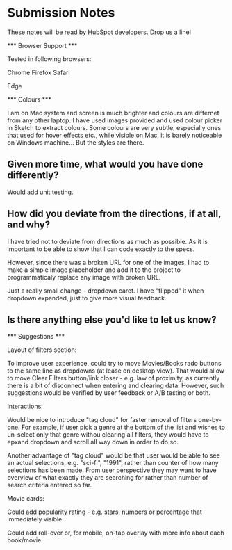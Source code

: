 # Submission Notes

These notes will be read by HubSpot developers. Drop us a line!

*** Browser Support ***

Tested in following browsers:

Chrome 
Firefox
Safari

Edge

*** Colours ***

I am on Mac system and screen is much brighter and colours are differnet from any other laptop. I have used images provided and used colour picker in Sketch to extract colours. Some colours are very subtle, especially ones that used for hover effects etc., while visible on Mac, it is barely noticeable on Windows machine... But the styles are there. 

## Given more time, what would you have done differently?

Would add unit testing.

## How did you deviate from the directions, if at all, and why?

I have tried not to deviate from directions as much as possible. As it is important to be able to show that I can code exactly to the specs.

However, since there was a broken URL for one of the images, I had to make a simple image placeholder and add it to the project to programmaticaly replace any image with broken URL.

Just a really small change - dropdown caret. I have "flipped" it when dropdown expanded, just to give more visual feedback.


## Is there anything else you'd like to let us know?


*** Suggestions ***

Layout of filters section:

To improve user experience, could try to move Movies/Books rado buttons to the same line as dropdowns (at lease on desktop view). That would allow to move Clear Filters button/link closer - e.g. law of proximity, as currently there is a bit of disconnect when entering and clearing data. However, such suggestions would be verified by user feedback or A/B testing or both.

Interactions:

Would be nice to introduce "tag cloud" for faster removal of filters one-by-one. For example, if user pick a genre at the bottom of the list and wishes to un-select only that genre withou clearing all filters, they would have to epxand dropdown and scroll all way down in order to do so.

Another advantage of "tag cloud" would be that user would be able to see an actual selections, e.g. "sci-fi", "1991", rather than counter of how many selections has been made. From user perspective they may want to have overview of what exactly they are searching for rather than number of search criteria entered so far.

Movie cards:

Could add popularity rating - e.g. stars, numbers or percentage that immediately visible.

Could add roll-over or, for mobile, on-tap overlay with more info about each book/movie.